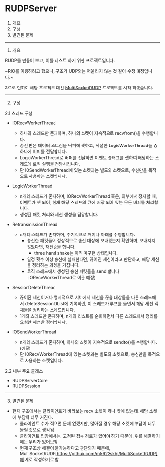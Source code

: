 # RUDPServer

1. 개요
2. 구성
3. 발견된 문제

---

1. 개요

RUDP를 만들어 보고, 이를 테스트 하기 위한 프로젝트입니다.

~RIO를 이용하려고 했으나, 구조가 UDP와는 어울리지 않는 것 같아 수정 예정입니다.~

3으로 인하여 해당 프로젝트 대신 [MultiSocketRUDP](https://github.com/m5623skhj/MultiSocketRUDP) 프로젝트를 시작 하였습니다.

---

2. 구성

2.1 스레드 구성

* IORecvWorkerThread
  * 하나의 스레드만 존재하며, 하나의 소켓이 지속적으로 recvfrom()을 수행합니다.
  * 송신 받은 데이터 스트림을 버퍼에 셋하고, 적절한 LogicWorkerThread들 중 하나에 버퍼를 전달합니다.
  * LogicWorkerThread로 버퍼를 전달하면 이벤트 플래그를 셋하여 해당하는 스레드에 로직 실행을 전담시킵니다.
  * 단 IOSendWorkerThread에 있는 소켓과는 별도의 소켓으로, 수신만을 목적으로 사용하는 소켓입니다.

* LogicWorkerThread
  * n개의 스레드가 존재하며, IORecvWorkerThread 혹은, 외부에서 정지할 때, 이벤트가 셋 되어, 현재 해당 스레드의 큐에 저장 되어 있는 모든 버퍼를 처리합니다.
  * 생성된 패킷 처리와 세션 생성을 담당합니다.

* RetransmissionThread
  * n개의 스레드가 존재하며, 주기적으로 깨어나 아래를 수행합니다.
    * 송신한 패킷들이 정상적으로 송신 대상에 보내졌는지 확인하며, 보내지지 않았다면, 재전송을 합니다.
      * three hand shake는 아직 미구현 상태입니다.
    * 일정 횟수 이상 송신에 실패한다면, 끊어진 세션이라고 판단하고, 해당 세션을 정리하는 과정을 거칩니다.
    * 로직 스레드에서 생성된 송신 패킷들을 send 합니다(IORecvWorkerThread로 이관 예정)

* SessionDeleteThread
  * 끊어진 세션이거나 명시적으로 서버에서 세션을 끊을 대상들을 다른 스레드에서 deleteSessionIdList에 기록하면, 이 스레드가 루프를 돌면서 해당 세션 객체들을 정리하는 스레드입니다.
  * 1개의 스레드만 존재하며, n개의 리스트를 순회하면서 다른 스레드에서 정리를 요청한 세션을 정리합니다.

* IOSendWorkerThread
  * n개의 스레드가 존재하며, 하나의 소켓이 지속적으로 sendto()를 수행합니다.(예정)
  * 단 IORecvWorkerThread에 있는 소켓과는 별도의 소켓으로, 송신만을 목적으로 사용하는 소켓입니다.

2.2 내부 주요 클래스 

* RUDPServerCore
* RUDPSession

---

3. 발견된 문제

* 현재 구조에서는 클라이언트가 바라보는 recv 소켓이 하나 밖에 없는데, 해당 소켓에 부담이 너무 커진다.
  * 클라이언트 수가 적으면 문제 없겠지만, 많아질 경우 해당 소켓에 부담이 너무 몰릴 것으로 생각됨
  * 클라이언트 입장에서는, 고정된 접속 경로가 있어야 하기 때문에, 위를 해결하기에는 무리가 있어보임
  * 현재 구조상 해결이 불가능하다고 판단되기 때문에, MultiSocketRUDP[https://github.com/m5623skhj/MultiSocketRUDP]에 새로 작성하기로 함
